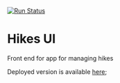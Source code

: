 [![Run Status](https://api.shippable.com/projects/587378c72f36a1110009942f/badge?branch=master)](https://app.shippable.com/projects/587378c72f36a1110009942f)

# Hikes UI

Front end for app for managing hikes 

Deployed version is available [here](http://hikes-ui.s3-website.eu-west-2.amazonaws.com/);

